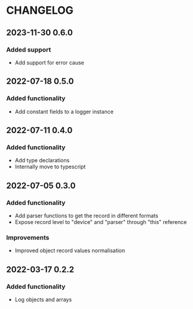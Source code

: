 # CHANGELOG

## 2023-11-30 0.6.0

### Added support

- Add support for error cause

## 2022-07-18 0.5.0

### Added functionality

- Add constant fields to a logger instance

## 2022-07-11 0.4.0

### Added functionality

- Add type declarations
- Internally move to typescript

## 2022-07-05 0.3.0

### Added functionality

- Add parser functions to get the record in different formats
- Expose record level to "device" and "parser" through "this" reference

### Improvements

- Improved object record values normalisation

## 2022-03-17 0.2.2

### Added functionality

- Log objects and arrays
